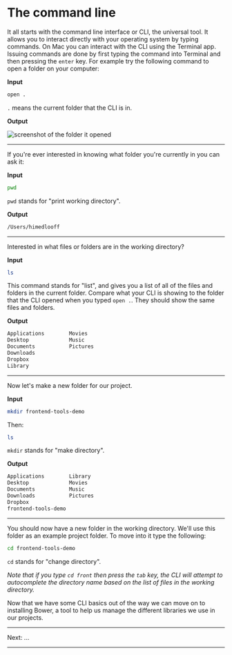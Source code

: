 The command line
================

It all starts with the command line interface or CLI, the universal tool. It allows you to interact directly with your operating system by typing commands. On Mac you can interact with the CLI using the Terminal app. Issuing commands are done by first typing the command into Terminal and then pressing the `enter` key. For example try the following command to open a folder on your computer:

**Input**

```bash
open .
```

`.` means the current folder that the CLI is in.

**Output**

![screenshot of the folder it opened](cli-open.png)

---

If you're ever interested in knowing what folder you're currently in you can ask it:
 
**Input**

```bash
pwd
```

`pwd` stands for "print working directory".

**Output**

```bash
/Users/himedlooff
```

---

Interested in what files or folders are in the working directory?

**Input**

```bash
ls
```

This command stands for "list", and gives you a list of all of the files and folders in the current folder. Compare what your CLI is showing to the folder that the CLI opened when you typed `open .`. They should show the same files and folders.

**Output**

```bash
Applications		Movies
Desktop			    Music
Documents		    Pictures
Downloads
Dropbox
Library
```

---

Now let's make a new folder for our project.

**Input**

```bash
mkdir frontend-tools-demo
```

Then:

```bash
ls
```

`mkdir` stands for "make directory".

**Output**

```bash
Applications		Library
Desktop			    Movies
Documents		    Music
Downloads           Pictures
Dropbox
frontend-tools-demo
```

---

You should now have a new folder in the working directory. We'll use this folder as an example project folder. To move into it type the following:

```bash
cd frontend-tools-demo
```

`cd` stands for "change directory".

_Note that if you type `cd front` then press the `tab` key, the CLI will attempt to autocomplete the directory name based on the list of files in the working directory._

Now that we have some CLI basics out of the way we can move on to installing Bower, a tool to help us manage the different libraries we use in our projects.

---

Next: ...

---

